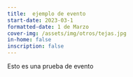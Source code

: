 ```yaml
---
title:  ejemplo de evento
start-date: 2023-03-1
formatted-date: 1 de Marzo
cover-img: /assets/img/otros/tejas.jpg
in-home: false
inscription: false
---
```


Esto es una prueba de evento
